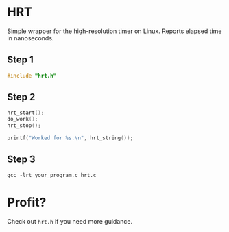 # HRT

Simple wrapper for the high-resolution timer on Linux. Reports elapsed time in
nanoseconds.

## Step 1

```c
#include "hrt.h"
```

## Step 2

```c
hrt_start();
do_work();
hrt_stop();

printf("Worked for %s.\n", hrt_string());
```

## Step 3

```shell
gcc -lrt your_program.c hrt.c
```

# Profit?

Check out `hrt.h` if you need more guidance.
